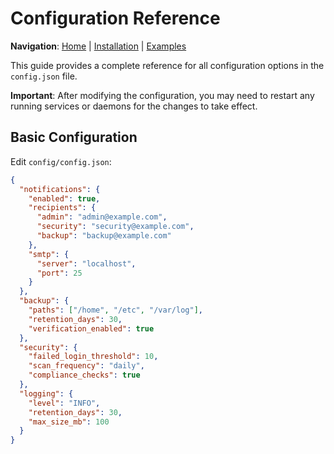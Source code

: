 # Configuration Reference

**Navigation**: [Home](../README.md) | [Installation](installation.md) | [Examples](examples.md)

This guide provides a complete reference for all configuration options in the `config.json` file.

**Important**: After modifying the configuration, you may need to restart any running services or daemons for the changes to take effect.

## Basic Configuration

Edit `config/config.json`:

```json
{
  "notifications": {
    "enabled": true,
    "recipients": {
      "admin": "admin@example.com",
      "security": "security@example.com",
      "backup": "backup@example.com"
    },
    "smtp": {
      "server": "localhost",
      "port": 25
    }
  },
  "backup": {
    "paths": ["/home", "/etc", "/var/log"],
    "retention_days": 30,
    "verification_enabled": true
  },
  "security": {
    "failed_login_threshold": 10,
    "scan_frequency": "daily",
    "compliance_checks": true
  },
  "logging": {
    "level": "INFO",
    "retention_days": 30,
    "max_size_mb": 100
  }
}
